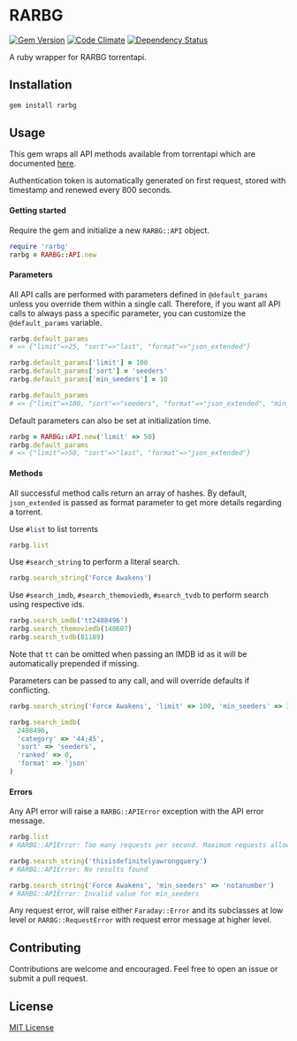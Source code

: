 # RARBG
[![Gem Version](https://badge.fury.io/rb/rarbg.svg)](https://badge.fury.io/rb/rarbg) [![Code Climate](https://codeclimate.com/github/epistrephein/rarbg/badges/gpa.svg)](https://codeclimate.com/github/epistrephein/rarbg) [![Dependency Status](https://gemnasium.com/epistrephein/rarbg.svg)](https://gemnasium.com/epistrephein/rarbg)

A ruby wrapper for RARBG torrentapi.

## Installation

```bash
gem install rarbg
```

## Usage

This gem wraps all API methods available from torrentapi which are documented [here](https://torrentapi.org/apidocs_v2.txt).

Authentication token is automatically generated on first request, stored with timestamp and renewed every 800 seconds.

#### Getting started

Require the gem and initialize a new `RARBG::API` object.

```ruby
require 'rarbg'
rarbg = RARBG::API.new
```

#### Parameters

All API calls are performed with parameters defined in `@default_params` unless you override them within a single call. Therefore, if you want all API calls to always pass a specific parameter, you can customize the `@default_params` variable.

```ruby
rarbg.default_params
# => {"limit"=>25, "sort"=>"last", "format"=>"json_extended"}

rarbg.default_params['limit'] = 100
rarbg.default_params['sort'] = 'seeders'
rarbg.default_params['min_seeders'] = 10

rarbg.default_params
# => {"limit"=>100, "sort"=>"seeders", "format"=>"json_extended", "min_seeders"=>10}
```

Default parameters can also be set at initialization time.

```ruby
rarbg = RARBG::API.new('limit' => 50)
rarbg.default_params
# => {"limit"=>50, "sort"=>"last", "format"=>"json_extended"}
```

#### Methods

All successful method calls return an array of hashes. By default, `json_extended` is passed as format parameter to get more details regarding a torrent.

Use `#list` to list torrents

```ruby
rarbg.list
```

Use `#search_string` to perform a literal search.

```ruby
rarbg.search_string('Force Awakens')
```

Use `#search_imdb`, `#search_themoviedb`, `#search_tvdb` to perform search using respective ids.

```ruby
rarbg.search_imdb('tt2488496')
rarbg.search_themoviedb(140607)
rarbg.search_tvdb(81189)
```

Note that `tt` can be omitted when passing an IMDB id as it will be automatically prepended if missing. 

Parameters can be passed to any call, and will override defaults if conflicting.

```ruby
rarbg.search_string('Force Awakens', 'limit' => 100, 'min_seeders' => 30, 'category' => 42)

rarbg.search_imdb(
  2488496,
  'category' => '44;45',
  'sort' => 'seeders',
  'ranked' => 0,
  'format' => 'json'
)
```
#### Errors

Any API error will raise a `RARBG::APIError` exception with the API error message.

```ruby
rarbg.list
# RARBG::APIError: Too many requests per second. Maximum requests allowed are 1req/2sec Please try again later!

rarbg.search_string('thisisdefinitelyawrongquery')
# RARBG::APIError: No results found

rarbg.search_string('Force Awakens', 'min_seeders' => 'notanumber')
# RARBG::APIError: Invalid value for min_seeders
```

Any request error, will raise either `Faraday::Error` and its subclasses at low level or `RARBG::RequestError` with request error message at higher level.

## Contributing

Contributions are welcome and encouraged. Feel free to open an issue or submit a pull request.

## License
[MIT License](https://github.com/epistrephein/rarbg/blob/master/LICENSE)
